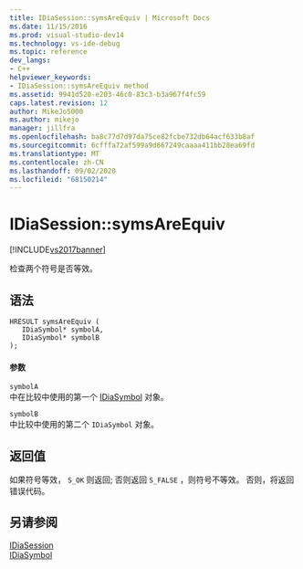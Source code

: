 ```yaml
---
title: IDiaSession::symsAreEquiv | Microsoft Docs
ms.date: 11/15/2016
ms.prod: visual-studio-dev14
ms.technology: vs-ide-debug
ms.topic: reference
dev_langs:
- C++
helpviewer_keywords:
- IDiaSession::symsAreEquiv method
ms.assetid: 9941d520-e203-46c0-83c3-b3a967f4fc59
caps.latest.revision: 12
author: MikeJo5000
ms.author: mikejo
manager: jillfra
ms.openlocfilehash: ba8c77d7d97da75ce82fcbe732db64acf633b8af
ms.sourcegitcommit: 6cfffa72af599a9d667249caaaa411bb28ea69fd
ms.translationtype: MT
ms.contentlocale: zh-CN
ms.lasthandoff: 09/02/2020
ms.locfileid: "68150214"
---
```

# <a name="idiasessionsymsareequiv"></a>IDiaSession::symsAreEquiv
[!INCLUDE[vs2017banner](../../includes/vs2017banner.md)]

检查两个符号是否等效。  
  
## <a name="syntax"></a>语法  
  
```cpp#  
HRESULT symsAreEquiv (   
   IDiaSymbol* symbolA,  
   IDiaSymbol* symbolB  
);  
```  
  
#### <a name="parameters"></a>参数  
 `symbolA`  
 中在比较中使用的第一个 [IDiaSymbol](../../debugger/debug-interface-access/idiasymbol.md) 对象。  
  
 `symbolB`  
 中比较中使用的第二个 `IDiaSymbol` 对象。  
  
## <a name="return-value"></a>返回值  
 如果符号等效， `S_OK` 则返回; 否则返回 `S_FALSE` ，则符号不等效。 否则，将返回错误代码。  
  
## <a name="see-also"></a>另请参阅  
 [IDiaSession](../../debugger/debug-interface-access/idiasession.md)   
 [IDiaSymbol](../../debugger/debug-interface-access/idiasymbol.md)
